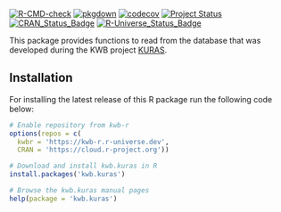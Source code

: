 [![R-CMD-check](https://github.com/KWB-R/kwb.kuras.db/workflows/R-CMD-check/badge.svg)](https://github.com/KWB-R/kwb.kuras.db/actions?query=workflow%3AR-CMD-check)
[![pkgdown](https://github.com/KWB-R/kwb.kuras.db/workflows/pkgdown/badge.svg)](https://github.com/KWB-R/kwb.kuras.db/actions?query=workflow%3Apkgdown)
[![codecov](https://codecov.io/github/KWB-R/kwb.kuras.db/branch/main/graphs/badge.svg)](https://codecov.io/github/KWB-R/kwb.kuras.db)
[![Project Status](https://img.shields.io/badge/lifecycle-experimental-orange.svg)](https://www.tidyverse.org/lifecycle/#experimental)
[![CRAN_Status_Badge](https://www.r-pkg.org/badges/version/kwb.kuras.db)]()
[![R-Universe_Status_Badge](https://kwb-r.r-universe.dev/badges/kwb.kuras.db)](https://kwb-r.r-universe.dev/)

This package provides functions to read from the database that was developed during the KWB project [KURAS](https://www.kompetenz-wasser.de/en/forschung/projekte/kuras).

## Installation

For installing the latest release of this R package run the following code below:

```r
# Enable repository from kwb-r
options(repos = c(
  kwbr = 'https://kwb-r.r-universe.dev',
  CRAN = 'https://cloud.r-project.org'))

# Download and install kwb.kuras in R
install.packages('kwb.kuras')

# Browse the kwb.kuras manual pages
help(package = 'kwb.kuras')

```

